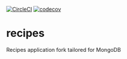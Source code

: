 [![CircleCI](https://circleci.com/gh/k-szulc/recipes-mongo/tree/main.svg?style=svg)](https://circleci.com/gh/k-szulc/recipes-mongo/tree/main)
[![codecov](https://codecov.io/gh/k-szulc/recipes-mongo/branch/main/graph/badge.svg?token=QRFD3Y21IU)](https://codecov.io/gh/k-szulc/recipes-mongo)
# recipes
Recipes application fork tailored for MongoDB
